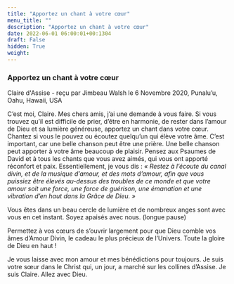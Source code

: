 ```yaml
---
title: "Apportez un chant à votre cœur"
menu_title: ""
description: "Apportez un chant à votre cœur"
date: 2022-06-01 06:00:01+00:1304
draft: False
hidden: True
weight:
---
```

### Apportez un chant à votre cœur

Claire d'Assise - reçu par Jimbeau Walsh le 6 Novembre 2020, Punalu’u, Oahu, Hawaii, USA

C’est moi, Claire. Mes chers amis, j’ai une demande à vous faire. Si vous trouvez qu’il est difficile de prier, d’être en harmonie, de rester dans l’amour de Dieu et sa lumière généreuse, apportez un chant dans votre cœur. Chantez si vous le pouvez ou écoutez quelqu’un qui élève votre âme. C’est important, car une belle chanson peut être une prière. Une belle chanson peut apporter à votre âme beaucoup de plaisir. Pensez aux Psaumes de David et à tous les chants que vous avez aimés, qui vous ont apporté réconfort et paix. Essentiellement, je vous dis : *« Restez à l’écoute du canal divin, et de la musique d’amour, et des mots d’amour, afin que vous puissiez être élevés au-dessus des troubles de ce monde et que votre amour soit une force, une force de guérison, une émanation et une vibration d’en haut dans la Grâce de Dieu. »*

Vous êtes dans un beau cercle de lumière et de nombreux anges sont avec vous en cet instant. Soyez apaisés avec nous. (longue pause)

Permettez à vos cœurs de s’ouvrir largement pour que Dieu comble vos âmes d’Amour Divin, le cadeau le plus précieux de l’Univers. Toute la gloire de Dieu en haut !

Je vous laisse avec mon amour et mes bénédictions pour toujours. Je suis votre sœur dans le Christ qui, un jour, a marché sur les collines d’Assise. Je suis Claire. Allez avec Dieu.
